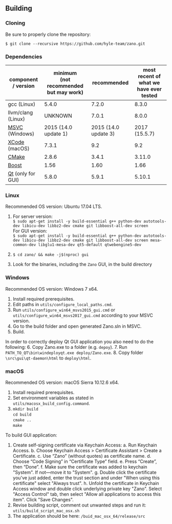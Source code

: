 Building
--------

### Cloning

Be sure to properly clone the repository:

`$ git clone --recursive https://github.com/hyle-team/zano.git`

### Dependencies
| component / version | minimum <br>(not recommended but may work) | recommended | most recent of what we have ever tested |
|--|--|--|--|
| gcc (Linux) | 5.4.0 | 7.2.0 | 8.3.0 |
| llvm/clang (Linux) | UNKNOWN | 7.0.1 | 8.0.0 |
| [MSVC](https://visualstudio.microsoft.com/downloads/) (Windows) | 2015 (14.0 update 1) | 2015 (14.0 update 3) | 2017 (15.5.7) |
| [XCode](https://developer.apple.com/downloads/) (macOS) | 7.3.1 | 9.2 | 9.2 |
| [CMake](https://cmake.org/download/) | 2.8.6 | 3.4.1 | 3.11.0 |
| [Boost](https://www.boost.org/users/download/) | 1.56 | 1.60 | 1.66 |
| [Qt](https://download.qt.io/archive/qt/) (only for GUI) | 5.8.0 | 5.9.1 | 5.10.1 |

### Linux

Recommended OS version: Ubuntu 17.04 LTS.

1. For server version: \
`$ sudo apt-get install -y build-essential g++ python-dev autotools-dev libicu-dev libbz2-dev cmake git libboost-all-dev screen`\
For GUI version:\
`$ sudo apt-get install -y build-essential g++ python-dev autotools-dev libicu-dev libbz2-dev cmake git libboost-all-dev screen mesa-common-dev libglu1-mesa-dev qt5-default qtwebengine5-dev`

2. `$ cd zano/ && make -j$(nproc) gui`
3. Look for the binaries, including the `Zano` GUI, in the build directory

### Windows
Recommended OS version: Windows 7 x64.
1. Install required prerequisites.
2. Edit paths in `utils/configure_local_paths.cmd`.
3. Run `utils/configure_win64_msvs2015_gui.cmd` or `utils/configure_win64_msvs2017_gui.cmd` according to your MSVC version.
4. Go to the build folder and open generated Zano.sln in MSVC.
5. Build.

In order to correctly deploy Qt GUI application you also need to do the following:
6. Copy Zano.exe to a folder (e.g. `depoy`). 
7. Run  `PATH_TO_QT\bin\windeployqt.exe deploy/Zano.exe`.
8. Copy folder `\src\gui\qt-daemon\html` to `deploy\html`.

### macOS
Recommended OS version: macOS Sierra 10.12.6 x64.
1. Install required prerequisites.
2. Set environment variables as stated in `utils/macosx_build_config.command`.
3.  `mkdir build` <br> `cd build` <br> `cmake ..` <br> `make`

To build GUI application:

1. Create self-signing certificate via Keychain Access:
    a. Run Keychain Access.
    b. Choose Keychain Access > Certificate Assistant > Create a Certificate.
    c. Use “Zano” (without quotes) as certificate name.
    d. Choose “Code Signing” in “Certificate Type” field.
    e. Press “Create”, then “Done”.
    f. Make sure the certificate was added to keychain "System". If not—move it to "System".
    g. Double click the certificate you've just added, enter the trust section and under "When using this certificate" select "Always trust".
    h. Unfold the certificate in Keychain Access window and double click underlying private key "Zano". Select "Access Control" tab, then select "Allow all applications to access this item". Click "Save Changes".
2. Revise building script, comment out unwanted steps and run it:  `utils/build_script_mac_osx.sh`
3. The application should be here: `/buid_mac_osx_64/release/src`
